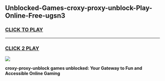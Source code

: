 
## Unblocked-Games-croxy-proxy-unblock-Play-Online-Free-ugsn3
<h3>
<a href="https://premium76.site?title=croxy-proxy-unblock&ref=26A">CLICK TO PLAY</a></h3>
<hr>

<h3>
<a href="https://premium76.site?title=croxy-proxy-unblock&ref=26A">CLICK 2 PLAY</a>
  
</h3>

<a href="https://premium76.site?title=croxy-proxy-unblock&ref=26A"><img src="https://clearcache.store/games.png"></a>


**croxy-proxy-unblock games unblocked: Your Gateway to Fun and Accessible Online Gaming**
